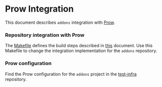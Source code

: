# Prow Integration

This document describes `addons` integration with [Prow](https://github.com/kubernetes/test-infra/tree/master/prow).

### Repository integration with Prow

The [Makefile](../Makefile) defines the build steps described in [this](releases.md) document.
Use this Makefile to change the integration implementation for the `addons` repository.

### Prow configuration

Find the Prow configuration for the `addons` project in the [test-infra](https://github.com/kyma-project/test-infra/blob/master/prow/jobs/addons/addons.yaml) repository.
